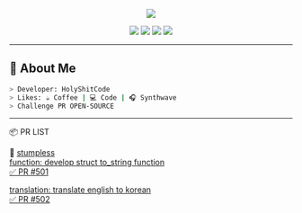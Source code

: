 <p align="center">
  <img src="https://github-readme-stats.vercel.app/api?username=holyshitcode&show_icons=true&theme=green" />
</p>
<p align="center">
  <img src="https://img.shields.io/badge/Spring-6DB33F?style=for-the-badge&logo=spring&logoColor=white"/>
  <img src="https://img.shields.io/badge/Java-ED8B00?style=for-the-badge&logo=java&logoColor=white"/>
  <img src="https://img.shields.io/badge/C-00599C?style=for-the-badge&logo=c&logoColor=white"/>
  <img src="https://img.shields.io/badge/C++-00599C?style=for-the-badge&logo=C%2B%2B&logoColor=white">

</p>

---

## 🧠 About Me

```bash
> Developer: HolyShitCode
> Likes: ☕ Coffee | 💻 Code | 🎧 Synthwave
> Challenge PR OPEN-SOURCE 
```
<hr>
📦 PR LIST

🔧 [stumpless](https://github.com/goatshriek/stumpless)<br>
[function: develop struct to_string function<br>
✅ PR #501](https://github.com/goatshriek/stumpless/pull/501)

[translation: translate english to korean<br>
✅ PR #502](https://github.com/goatshriek/stumpless/pull/502)
